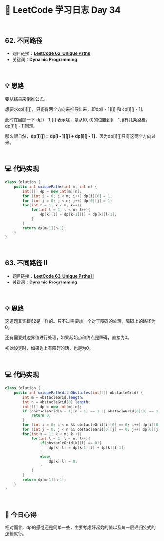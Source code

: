 # 📝 LeetCode 学习日志 Day 34

<br>

## 62. 不同路径
- 题目链接：[**LeetCode 62. Unique Paths**](https://leetcode.com/problems/unique-paths/)
- 关键词：**Dynamic Programming**  

<br>

## 💡 思路
要从结果来倒推公式。

想要求dp[i][j]，只能有两个方向来推导出来，即dp[i - 1][j] 和 dp[i][j - 1]。

此时在回顾一下 dp[i - 1][j] 表示啥，是从(0, 0)的位置到(i - 1, j)有几条路径，dp[i][j - 1]同理。

那么很自然，**dp[i][j] = dp[i - 1][j] + dp[i][j - 1]**，因为dp[i][j]只有这两个方向过来。

<br>

## 💻 代码实现
```java
class Solution {
    public int uniquePaths(int m, int n) {
        int[][] dp = new int[m][n];
        for (int i = 0; i < m; i++) dp[i][0] = 1;
        for (int j = 0; j < n; j++) dp[0][j] = 1;
        for(int k = 1; k < m; k++){
            for(int l = 1; l < n; l++){
                dp[k][l] = dp[k-1][l] + dp[k][l-1];
            }
        }
        return dp[m-1][n-1];
    }
}
```

<br>

## 63. 不同路径 II
- 题目链接：[**LeetCode 63. Unique Paths II**](https://leetcode.com/problems/unique-paths-ii/)
- 关键词：**Dynamic Programming**

<br>

## 💡 思路
这道题其实跟62是一样的。只不过需要加一个对于障碍的处理，障碍上的路径为0。

还有需要对边界值进行处理，如果起始点和终点是障碍，直接为0。

初始设定时，如果边上有障碍的话，也是为0。


<br>

## 💻 代码实现
```java
class Solution {
    public int uniquePathsWithObstacles(int[][] obstacleGrid) {
        int m = obstacleGrid.length;
        int n = obstacleGrid[0].length;
        int[][] dp = new int[m][n];
        if (obstacleGrid[m - 1][n - 1] == 1 || obstacleGrid[0][0] == 1) {
            return 0;
        }
        for (int i = 0; i < m && obstacleGrid[i][0] == 0; i++) dp[i][0] = 1;
        for (int j = 0; j < n && obstacleGrid[0][j] == 0; j++) dp[0][j] = 1;
        for(int k = 1; k < m; k++){
            for(int l = 1; l < n; l++){
                if(obstacleGrid[k][l] == 0){
                    dp[k][l] = dp[k-1][l] + dp[k][l-1];
                }
                else{
                    dp[k][l] = 0;
                }
            }
        }
        return dp[m-1][n-1];
    }
}
```

<br>

## 📝 今日心得
相对而言，dp的感觉还是简单一些，主要考虑好起始的值以及每一层递归公式的逻辑就行。